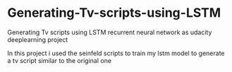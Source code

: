# Generating-Tv-scripts-using-LSTM
Generating Tv scripts using LSTM recurrent neural network  as udacity deeplearning project

In this project i used the seinfeld scripts to train my lstm model to generate a tv script similar to the original one
